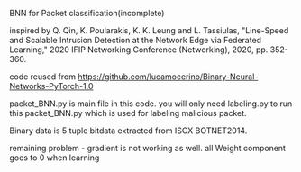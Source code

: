 BNN for Packet classification(incomplete)

inspired by Q. Qin, K. Poularakis, K. K. Leung and L. Tassiulas, "Line-Speed and Scalable Intrusion Detection at the Network Edge via Federated Learning,"
2020 IFIP Networking Conference (Networking), 2020, pp. 352-360.


code reused from https://github.com/lucamocerino/Binary-Neural-Networks-PyTorch-1.0

packet_BNN.py is main file in this code.
you will only need labeling.py to run this packet_BNN.py which is used for labeling malicious packet.

Binary data is 5 tuple bitdata extracted from ISCX BOTNET2014.

remaining problem - gradient is not working as well.
all Weight component goes to 0 when learning 
